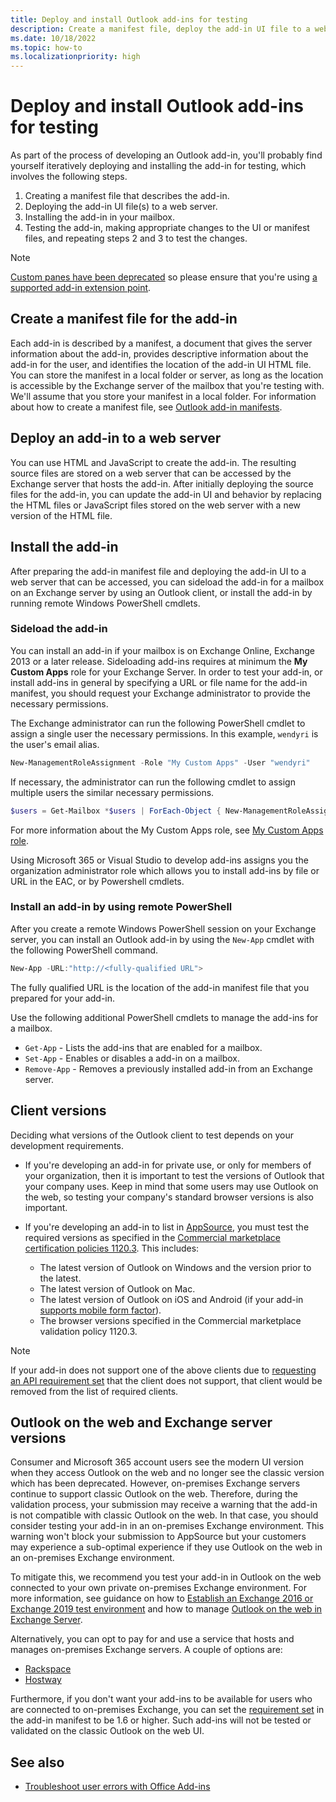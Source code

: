 ```yaml
---
title: Deploy and install Outlook add-ins for testing
description: Create a manifest file, deploy the add-in UI file to a web server, install the add-in in your mailbox, and then test the add-in.
ms.date: 10/18/2022
ms.topic: how-to
ms.localizationpriority: high
---
```


# Deploy and install Outlook add-ins for testing

As part of the process of developing an Outlook add-in, you'll probably find yourself iteratively deploying and installing the add-in for testing, which involves the following steps.

1. Creating a manifest file that describes the add-in.
1. Deploying the add-in UI file(s) to a web server.
1. Installing the add-in in your mailbox.
1. Testing the add-in, making appropriate changes to the UI or manifest files, and repeating steps 2 and 3 to test the changes.

> [!NOTE]
> [Custom panes have been deprecated](https://devblogs.microsoft.com/microsoft365dev/make-your-add-ins-available-in-the-office-ribbon/) so please ensure that you're using [a supported add-in extension point](outlook-add-ins-overview.md#extension-points).

## Create a manifest file for the add-in

Each add-in is described by a manifest, a document that gives the server information about the add-in, provides descriptive information about the add-in for the user, and identifies the location of the add-in UI HTML file. You can store the manifest in a local folder or server, as long as the location is accessible by the Exchange server of the mailbox that you're testing with. We'll assume that you store your manifest in a local folder. For information about how to create a manifest file, see [Outlook add-in manifests](manifests.md).

## Deploy an add-in to a web server

You can use HTML and JavaScript to create the add-in. The resulting source files are stored on a web server that can be accessed by the Exchange server that hosts the add-in. After initially deploying the source files for the add-in, you can update the add-in UI and behavior by replacing the HTML files or JavaScript files stored on the web server with a new version of the HTML file.

## Install the add-in

After preparing the add-in manifest file and deploying the add-in UI to a web server that can be accessed, you can sideload the add-in for a mailbox on an Exchange server by using an Outlook client, or install the add-in by running remote Windows PowerShell cmdlets.

### Sideload the add-in

You can install an add-in if your mailbox is on Exchange Online, Exchange 2013 or a later release. Sideloading add-ins requires at minimum the **My Custom Apps** role for your Exchange Server. In order to test your add-in, or install add-ins in general by specifying a URL or file name for the add-in manifest, you should request your Exchange administrator to provide the necessary permissions.

The Exchange administrator can run the following PowerShell cmdlet to assign a single user the necessary permissions. In this example, `wendyri` is the user's email alias.

```powershell
New-ManagementRoleAssignment -Role "My Custom Apps" -User "wendyri"
```

If necessary, the administrator can run the following cmdlet to assign multiple users the similar necessary permissions.

```powershell
$users = Get-Mailbox *$users | ForEach-Object { New-ManagementRoleAssignment -Role "My Custom Apps" -User $_.Alias}
```

For more information about the My Custom Apps role, see [My Custom Apps role](/exchange/my-custom-apps-role-exchange-2013-help).

Using Microsoft 365 or Visual Studio to develop add-ins assigns you the organization administrator role which allows you to install add-ins by file or URL in the EAC, or by Powershell cmdlets.

### Install an add-in by using remote PowerShell

After you create a remote Windows PowerShell session on your Exchange server, you can install an Outlook add-in by using the `New-App` cmdlet with the following PowerShell command.

```powershell
New-App -URL:"http://<fully-qualified URL">
```

The fully qualified URL is the location of the add-in manifest file that you prepared for your add-in.

Use the following additional PowerShell cmdlets to manage the add-ins for a mailbox.

- `Get-App` - Lists the add-ins that are enabled for a mailbox.
- `Set-App` - Enables or disables a add-in on a mailbox.
- `Remove-App` - Removes a previously installed add-in from an Exchange server.

## Client versions

Deciding what versions of the Outlook client to test depends on your development requirements.

- If you're developing an add-in for private use, or only for members of your organization, then it is important to test the versions of Outlook that your company uses. Keep in mind that some users may use Outlook on the web, so testing your company's standard browser versions is also important.

- If you're developing an add-in to list in [AppSource](https://appsource.microsoft.com), you must test the required versions as specified in the [Commercial marketplace certification policies 1120.3](/legal/marketplace/certification-policies#11203-functionality). This includes:
  - The latest version of Outlook on Windows and the version prior to the latest.
  - The latest version of Outlook on Mac.
  - The latest version of Outlook on iOS and Android (if your add-in [supports mobile form factor](add-mobile-support.md)).
  - The browser versions specified in the Commercial marketplace validation policy 1120.3.

> [!NOTE]
> If your add-in does not support one of the above clients due to [requesting an API requirement set](apis.md) that the client does not support, that client would be removed from the list of required clients.

## Outlook on the web and Exchange server versions

Consumer and Microsoft 365 account users see the modern UI version when they access Outlook on the web and no longer see the classic version which has been deprecated. However, on-premises Exchange servers continue to support classic Outlook on the web. Therefore, during the validation process, your submission may receive a warning that the add-in is not compatible with classic Outlook on the web. In that case, you should consider testing your add-in in an on-premises Exchange environment. This warning won't block your submission to AppSource but your customers may experience a sub-optimal experience if they use Outlook on the web in an on-premises Exchange environment.

To mitigate this, we recommend you test your add-in in Outlook on the web connected to your own private on-premises Exchange environment. For more information, see guidance on how to [Establish an Exchange 2016 or Exchange 2019 test environment](/Exchange/plan-and-deploy/plan-and-deploy?view=exchserver-2019&preserve-view=true#establish-an-exchange-2016-or-exchange-2019-test-environment) and how to manage [Outlook on the web in Exchange Server](/exchange/clients/outlook-on-the-web/outlook-on-the-web?view=exchserver-2019&preserve-view=true).

Alternatively, you can opt to pay for and use a service that hosts and manages on-premises Exchange servers. A couple of options are:

- [Rackspace](https://www.rackspace.com/email-hosting/exchange-server)
- [Hostway](https://hostway.com/microsoft-exchange/)

Furthermore, if you don't want your add-ins to be available for users who are connected to on-premises Exchange, you can set the [requirement set](/javascript/api/requirement-sets/outlook/outlook-api-requirement-sets#exchange-server-support) in the add-in manifest to be 1.6 or higher. Such add-ins will not be tested or validated on the classic Outlook on the web UI.

## See also

- [Troubleshoot user errors with Office Add-ins](../testing/testing-and-troubleshooting.md)

